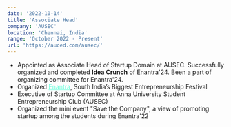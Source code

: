 ```yaml
---
date: '2022-10-14'
title: 'Associate Head'
company: 'AUSEC'
location: 'Chennai, India'
range: 'October 2022 - Present'
url: 'https://auced.com/ausec/'
---
```


- Appointed as Associate Head of Startup Domain at AUSEC. Successfully organized and completed <b>Idea Crunch</b> of Enantra'24. Been a part of organizing committee for Enantra'24.
- Organized <a href="https://auced.com/enantra/" style="color:#64FFDA;" target="blank">Enantra</a>, South India’s Biggest Entrepreneurship Festival
- Executive of Startup Committee at Anna University Student Entrepreneurship Club (AUSEC)
- Organized the mini event "Save the Company", a view of promoting startup among the students during Enantra'22
